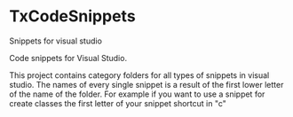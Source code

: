 # TxCodeSnippets
Snippets for visual studio

Code snippets for Visual Studio.

This project contains category folders for all types of snippets in visual studio.
The names of every single snippet is a result of the first lower letter of the name of the folder.
For example if you want to use a snippet for create classes the first letter of your snippet shortcut in "c"
